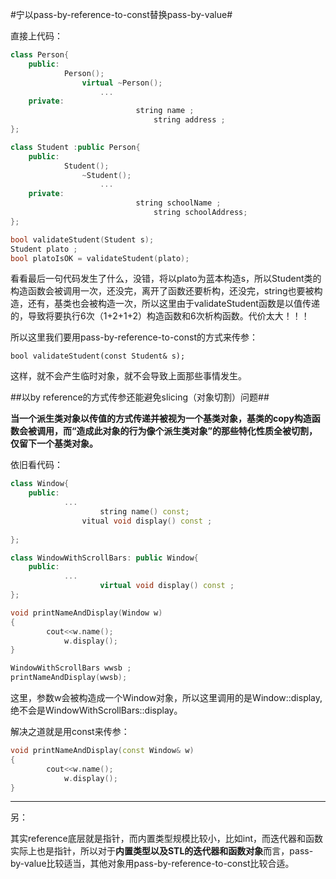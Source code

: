 #宁以pass-by-reference-to-const替换pass-by-value#

直接上代码：

```C++
class Person{
	public:
		    Person();
			    virtual ~Person();
				    ...
	private:
						    string name ;
							    string address ;
};

class Student :public Person{
	public:
		    Student();
			    ~Student();
				    ...
	private:
						    string schoolName ;
							    string schoolAddress;
};

bool validateStudent(Student s);
Student plato ;
bool platoIsOK = validateStudent(plato);
```

看看最后一句代码发生了什么，没错，将以plato为蓝本构造s，所以Student类的构造函数会被调用一次，还没完，离开了函数还要析构，还没完，string也要被构造，还有，基类也会被构造一次，所以这里由于validateStudent函数是以值传递的，导致将要执行6次（1+2+1+2）构造函数和6次析构函数。代价太大！！！

所以这里我们要用pass-by-reference-to-const的方式来传参：

`bool validateStudent(const Student& s);`

这样，就不会产生临时对象，就不会导致上面那些事情发生。

##以by reference的方式传参还能避免slicing（对象切割）问题##

**当一个派生类对象以传值的方式传递并被视为一个基类对象，基类的copy构造函数会被调用，而“造成此对象的行为像个派生类对象”的那些特化性质全被切割，仅留下一个基类对象。**


依旧看代码：

```C++
class Window{
	public:
		    ...
				    string name() const;
			    vitual void display() const ;
				    
};

class WindowWithScrollBars: public Window{
	public:
		    ...
				    virtual void display() const ;
};

void printNameAndDisplay(Window w)
{
	    cout<<w.name();
		    w.display();
}

WindowWithScrollBars wwsb ;
printNameAndDisplay(wwsb);

```

这里，参数w会被构造成一个Window对象，所以这里调用的是Window::display,绝不会是WindowWithScrollBars::display。

解决之道就是用const来传参：

```C++
void printNameAndDisplay(const Window& w)
{
	    cout<<w.name();
		    w.display();
}
```


----------


另：

其实reference底层就是指针，而内置类型规模比较小，比如int，而迭代器和函数实际上也是指针，所以对于**内置类型以及STL的迭代器和函数对象**而言，pass-by-value比较适当，其他对象用pass-by-reference-to-const比较合适。


